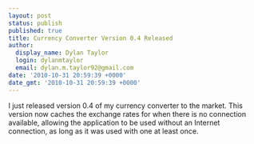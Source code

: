 ```yaml
---
layout: post
status: publish
published: true
title: Currency Converter Version 0.4 Released
author:
  display_name: Dylan Taylor
  login: dylanmtaylor
  email: dylan.m.taylor92@gmail.com
date: '2010-10-31 20:59:39 +0000'
date_gmt: '2010-10-31 20:59:39 +0000'
---
```

<p>I just released version 0.4 of my currency converter to the market. This version now caches the exchange rates for when there is no connection available, allowing the application to be used without an Internet connection, as long as it was used with one at least once.</p>
